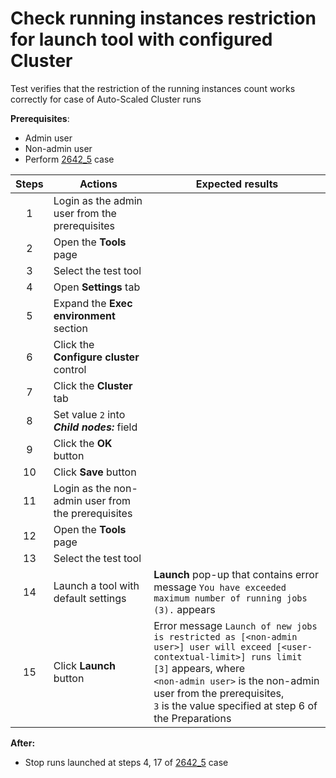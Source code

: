 # Check running instances restriction for launch tool with configured Cluster

Test verifies that the restriction of the running instances count works correctly for case of Auto-Scaled Cluster runs

**Prerequisites**:
- Admin user
- Non-admin user
- Perform [2642_5](2642_5.md) case

| Steps | Actions | Expected results |
| :---: | --- | --- |
|   1   | Login as the admin user from the prerequisites | |
|   2   | Open the **Tools** page | |
|   3   | Select the test tool | |
|   4   | Open **Settings** tab | |
|   5   | Expand the **Exec environment** section | |
|   6   | Click the **Configure cluster** control | |
|   7   | Click the **Cluster** tab | |
|   8   | Set value `2` into ***Child nodes:*** field | |
|   9   | Click the **OK** button | |
|  10   | Click **Save** button | |
|  11   | Login as the non-admin user from the prerequisites | |
|  12   | Open the **Tools** page | |
|  13   | Select the test tool | |
|  14   | Launch a tool with default settings | **Launch** pop-up that contains error message `You have exceeded maximum number of running jobs (3).` appears |
|  15   | Click **Launch** button | Error message `Launch of new jobs is restricted as [<non-admin user>] user will exceed [<user-contextual-limit>] runs limit [3]` appears, where <br> `<non-admin user>` is the non-admin user from the prerequisites, <br> `3` is the value specified at step 6 of the Preparations |

**After:**
- Stop runs launched at steps 4, 17 of [2642_5](2642_5.md) case
